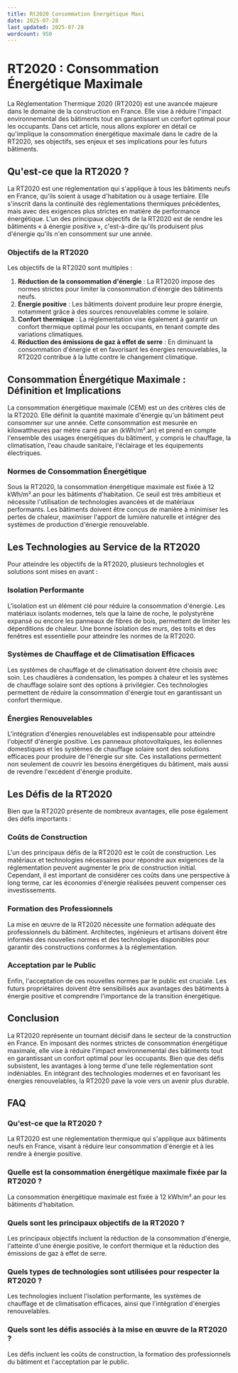 ```yaml
---
title: Rt2020 Consommation Énergétique Maxi
date: 2025-07-28
last_updated: 2025-07-28
wordcount: 950
---
```


# RT2020 : Consommation Énergétique Maximale

La Réglementation Thermique 2020 (RT2020) est une avancée majeure dans le domaine de la construction en France. Elle vise à réduire l'impact environnemental des bâtiments tout en garantissant un confort optimal pour les occupants. Dans cet article, nous allons explorer en détail ce qu'implique la consommation énergétique maximale dans le cadre de la RT2020, ses objectifs, ses enjeux et ses implications pour les futurs bâtiments.

## Qu'est-ce que la RT2020 ?

La RT2020 est une réglementation qui s'applique à tous les bâtiments neufs en France, qu'ils soient à usage d'habitation ou à usage tertiaire. Elle s'inscrit dans la continuité des réglementations thermiques précédentes, mais avec des exigences plus strictes en matière de performance énergétique. L'un des principaux objectifs de la RT2020 est de rendre les bâtiments « à énergie positive », c'est-à-dire qu'ils produisent plus d'énergie qu'ils n'en consomment sur une année.

### Objectifs de la RT2020

Les objectifs de la RT2020 sont multiples :

1. **Réduction de la consommation d'énergie** : La RT2020 impose des normes strictes pour limiter la consommation d'énergie des bâtiments neufs.
2. **Énergie positive** : Les bâtiments doivent produire leur propre énergie, notamment grâce à des sources renouvelables comme le solaire.
3. **Confort thermique** : La réglementation vise également à garantir un confort thermique optimal pour les occupants, en tenant compte des variations climatiques.
4. **Réduction des émissions de gaz à effet de serre** : En diminuant la consommation d'énergie et en favorisant les énergies renouvelables, la RT2020 contribue à la lutte contre le changement climatique.

## Consommation Énergétique Maximale : Définition et Implications

La consommation énergétique maximale (CEM) est un des critères clés de la RT2020. Elle définit la quantité maximale d'énergie qu'un bâtiment peut consommer sur une année. Cette consommation est mesurée en kilowattheures par mètre carré par an (kWh/m².an) et prend en compte l'ensemble des usages énergétiques du bâtiment, y compris le chauffage, la climatisation, l'eau chaude sanitaire, l'éclairage et les équipements électriques.

### Normes de Consommation Énergétique

Sous la RT2020, la consommation énergétique maximale est fixée à 12 kWh/m².an pour les bâtiments d'habitation. Ce seuil est très ambitieux et nécessite l'utilisation de technologies avancées et de matériaux performants. Les bâtiments doivent être conçus de manière à minimiser les pertes de chaleur, maximiser l'apport de lumière naturelle et intégrer des systèmes de production d'énergie renouvelable.

## Les Technologies au Service de la RT2020

Pour atteindre les objectifs de la RT2020, plusieurs technologies et solutions sont mises en avant :

### Isolation Performante

L'isolation est un élément clé pour réduire la consommation d'énergie. Les matériaux isolants modernes, tels que la laine de roche, le polystyrène expansé ou encore les panneaux de fibres de bois, permettent de limiter les déperditions de chaleur. Une bonne isolation des murs, des toits et des fenêtres est essentielle pour atteindre les normes de la RT2020.

### Systèmes de Chauffage et de Climatisation Efficaces

Les systèmes de chauffage et de climatisation doivent être choisis avec soin. Les chaudières à condensation, les pompes à chaleur et les systèmes de chauffage solaire sont des options à privilégier. Ces technologies permettent de réduire la consommation d'énergie tout en garantissant un confort thermique.

### Énergies Renouvelables

L'intégration d'énergies renouvelables est indispensable pour atteindre l'objectif d'énergie positive. Les panneaux photovoltaïques, les éoliennes domestiques et les systèmes de chauffage solaire sont des solutions efficaces pour produire de l'énergie sur site. Ces installations permettent non seulement de couvrir les besoins énergétiques du bâtiment, mais aussi de revendre l'excédent d'énergie produite.

## Les Défis de la RT2020

Bien que la RT2020 présente de nombreux avantages, elle pose également des défis importants :

### Coûts de Construction

L'un des principaux défis de la RT2020 est le coût de construction. Les matériaux et technologies nécessaires pour répondre aux exigences de la réglementation peuvent augmenter le prix de construction initial. Cependant, il est important de considérer ces coûts dans une perspective à long terme, car les économies d'énergie réalisées peuvent compenser ces investissements.

### Formation des Professionnels

La mise en œuvre de la RT2020 nécessite une formation adéquate des professionnels du bâtiment. Architectes, ingénieurs et artisans doivent être informés des nouvelles normes et des technologies disponibles pour garantir des constructions conformes à la réglementation.

### Acceptation par le Public

Enfin, l'acceptation de ces nouvelles normes par le public est cruciale. Les futurs propriétaires doivent être sensibilisés aux avantages des bâtiments à énergie positive et comprendre l'importance de la transition énergétique.

## Conclusion

La RT2020 représente un tournant décisif dans le secteur de la construction en France. En imposant des normes strictes de consommation énergétique maximale, elle vise à réduire l'impact environnemental des bâtiments tout en garantissant un confort optimal pour les occupants. Bien que des défis subsistent, les avantages à long terme d'une telle réglementation sont indéniables. En intégrant des technologies modernes et en favorisant les énergies renouvelables, la RT2020 pave la voie vers un avenir plus durable.

## FAQ

### Qu'est-ce que la RT2020 ?

La RT2020 est une réglementation thermique qui s'applique aux bâtiments neufs en France, visant à réduire leur consommation d'énergie et à les rendre à énergie positive.

### Quelle est la consommation énergétique maximale fixée par la RT2020 ?

La consommation énergétique maximale est fixée à 12 kWh/m².an pour les bâtiments d'habitation.

### Quels sont les principaux objectifs de la RT2020 ?

Les principaux objectifs incluent la réduction de la consommation d'énergie, l'atteinte d'une énergie positive, le confort thermique et la réduction des émissions de gaz à effet de serre.

### Quels types de technologies sont utilisées pour respecter la RT2020 ?

Les technologies incluent l'isolation performante, les systèmes de chauffage et de climatisation efficaces, ainsi que l'intégration d'énergies renouvelables.

### Quels sont les défis associés à la mise en œuvre de la RT2020 ?

Les défis incluent les coûts de construction, la formation des professionnels du bâtiment et l'acceptation par le public.